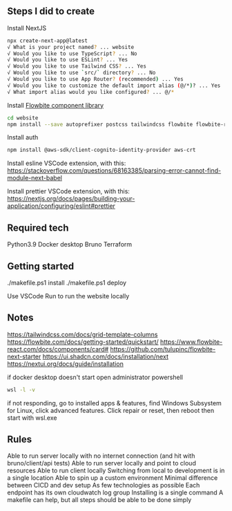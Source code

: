## Steps I did to create

Install NextJS

```bash
npx create-next-app@latest
√ What is your project named? ... website
√ Would you like to use TypeScript? ... No
√ Would you like to use ESLint? ... Yes
√ Would you like to use Tailwind CSS? ... Yes
√ Would you like to use `src/` directory? ... No
√ Would you like to use App Router? (recommended) ... Yes
√ Would you like to customize the default import alias (@/*)? ... Yes
√ What import alias would you like configured? ... @/*
```

Install [Flowbite component library](https://www.flowbite-react.com/docs/getting-started/nextjs)

```bash
cd website
npm install --save autoprefixer postcss tailwindcss flowbite flowbite-react cookies-next
```

Install auth

```bash
npm install @aws-sdk/client-cognito-identity-provider aws-crt
```

Install esline VSCode extension, with this: https://stackoverflow.com/questions/68163385/parsing-error-cannot-find-module-next-babel

Install prettier VSCode extension, with this: https://nextjs.org/docs/pages/building-your-application/configuring/eslint#prettier

## Required tech

Python3.9
Docker desktop
Bruno
Terraform

## Getting started

./makefile.ps1 install
./makefile.ps1 deploy

Use VSCode Run to run the website locally

## Notes

https://tailwindcss.com/docs/grid-template-columns
https://flowbite.com/docs/getting-started/quickstart/
https://www.flowbite-react.com/docs/components/card#
https://github.com/tulupinc/flowbite-next-starter
https://ui.shadcn.com/docs/installation/next
https://nextui.org/docs/guide/installation

if docker desktop doesn't start
open administrator powershell

```bash
wsl -l -v
```

if not responding, go to installed apps & features, find Windows Subsystem for Linux, click advanced features. Click repair or reset, then reboot
then start with wsl.exe

## Rules

Able to run server locally with no internet connection (and hit with bruno/client/api tests)
Able to run server locally and point to cloud resources
Able to run client locally
Switching from local to development is in a single location
Able to spin up a custom environment
Minimal difference between CICD and dev setup
As few technologies as possible
Each endpoint has its own cloudwatch log group
Installing is a single command
A makefile can help, but all steps should be able to be done simply
